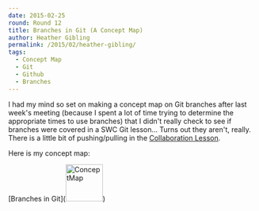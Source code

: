 ```yaml
---
date: 2015-02-25
round: Round 12
title: Branches in Git (A Concept Map)
author: Heather Gibling
permalink: /2015/02/heather-gibling/
tags:
  - Concept Map
  - Git
  - Github
  - Branches
---
```


I had my mind so set on making a concept map on Git branches after last week's meeting (because I spent a lot of time trying to determine the appropriate times to use branches) that I didn't really check to see if branches were covered in a SWC Git lesson... Turns out they aren't, really. There is a little bit of pushing/pulling in the [Collaboration Lesson](http://swcarpentry.github.io/git-novice/02-collab.html).

Here is my concept map:

[Branches in Git](<a href="https://www.flickr.com/photos/131568169@N02/16027113824" title="ConceptMap by Heather Gibling, on Flickr"><img src="https://farm9.staticflickr.com/8643/16027113824_8b8b125ac2_s.jpg" width="75" height="75" alt="ConceptMap"></a>)